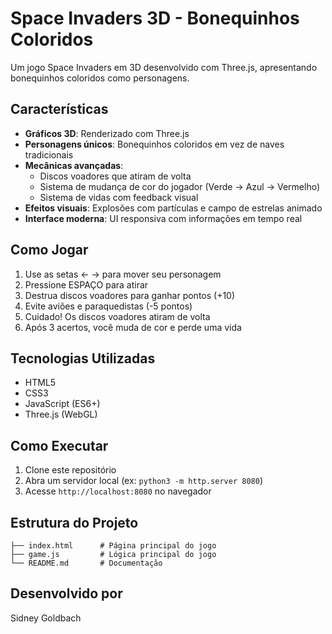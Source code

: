 # Space Invaders 3D - Bonequinhos Coloridos

Um jogo Space Invaders em 3D desenvolvido com Three.js, apresentando bonequinhos coloridos como personagens.

## Características

- **Gráficos 3D**: Renderizado com Three.js
- **Personagens únicos**: Bonequinhos coloridos em vez de naves tradicionais
- **Mecânicas avançadas**: 
  - Discos voadores que atiram de volta
  - Sistema de mudança de cor do jogador (Verde → Azul → Vermelho)
  - Sistema de vidas com feedback visual
- **Efeitos visuais**: Explosões com partículas e campo de estrelas animado
- **Interface moderna**: UI responsiva com informações em tempo real

## Como Jogar

1. Use as setas ← → para mover seu personagem
2. Pressione ESPAÇO para atirar
3. Destrua discos voadores para ganhar pontos (+10)
4. Evite aviões e paraquedistas (-5 pontos)
5. Cuidado! Os discos voadores atiram de volta
6. Após 3 acertos, você muda de cor e perde uma vida

## Tecnologias Utilizadas

- HTML5
- CSS3
- JavaScript (ES6+)
- Three.js (WebGL)

## Como Executar

1. Clone este repositório
2. Abra um servidor local (ex: `python3 -m http.server 8080`)
3. Acesse `http://localhost:8080` no navegador

## Estrutura do Projeto

```
├── index.html      # Página principal do jogo
├── game.js         # Lógica principal do jogo
└── README.md       # Documentação
```

## Desenvolvido por

Sidney Goldbach